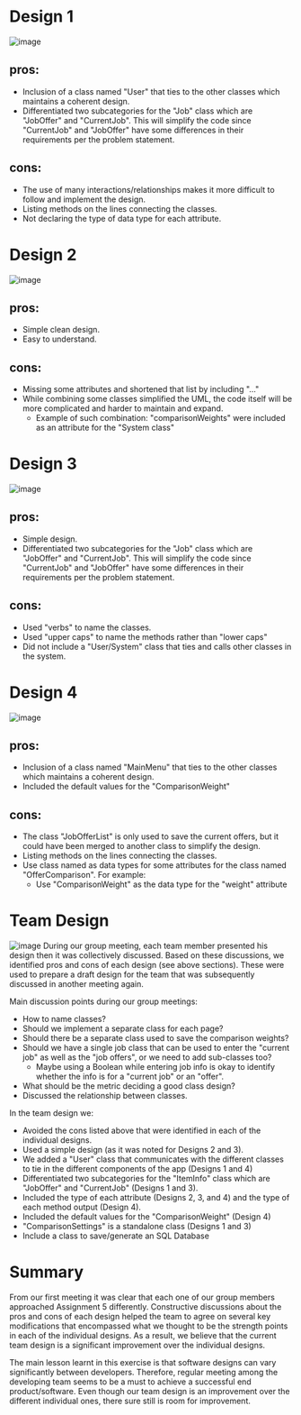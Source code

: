 # Design 1
![image](./images/design01.JPG)
## pros:
- Inclusion of a class named "User" that ties to the other classes which maintains a coherent design.
- Differentiated two subcategories for the "Job" class which are "JobOffer" and "CurrentJob". This will simplify the code since "CurrentJob" and "JobOffer" have some differences in their requirements per the problem statement.
## cons:
- The use of many interactions/relationships makes it more difficult to follow and implement the design.
- Listing methods on the lines connecting the classes.
- Not declaring the type of data type for each attribute.

# Design 2
![image](./images/design02.JPG)
## pros:
- Simple clean design.
- Easy to understand.
## cons:
- Missing some attributes and shortened that list by including "..."
- While combining some classes simplified the UML, the code itself will be more complicated and harder to maintain and expand.
  -  Example of such combination: "comparisonWeights" were included as an attribute for the "System class"

# Design 3
![image](./images/design03.JPG)
## pros:
- Simple design.
- Differentiated two subcategories for the "Job" class which are "JobOffer" and "CurrentJob". This will simplify the code since "CurrentJob" and "JobOffer" have some differences in their requirements per the problem statement.
## cons:
- Used "verbs" to name the classes.
- Used "upper caps" to name the methods rather than "lower caps"
- Did not include a "User/System" class that ties and calls other classes in the system.

# Design 4
![image](./images/design04.JPG)
## pros:
- Inclusion of a class named "MainMenu" that ties to the other classes which maintains a coherent design.
- Included the default values for the "ComparisonWeight"
## cons:
- The class "JobOfferList" is only used to save the current offers, but it could have been merged to another class to simplify the design.
- Listing methods on the lines connecting the classes.
- Use class named as data types for some attributes for the class named "OfferComparison". For example:
  - Use "ComparisonWeight" as the data type for the "weight" attribute 

# Team Design
![image](./images/team_design.jpg)
During our group meeting, each team member presented  his design then it was collectively discussed. Based on these 
discussions,
we 
  identified pros and cons of each design (see above sections). These were used to prepare a draft design for the 
  team that was subsequently discussed in another meeting again.

Main discussion points during our group meetings:
- How to name classes?
- Should we implement a separate class for each page?
- Should there be a separate class used to save the comparison weights?
- Should we have a single job class that can be used to enter the "current job" as well as the "job
  offers", or we need to add sub-classes too?
  - Maybe using a Boolean while entering job info is okay to identify whether the info is for a "current job" or
    an "offer".
- What should be the metric deciding a good class design?
- Discussed the relationship between classes.

In the team design we:
- Avoided the cons listed above that were identified in each of the individual designs.
- Used a simple design (as it was noted for Designs 2 and 3).
- We added a "User" class that communicates with the different classes to tie in the different components of the app 
  (Designs 1 and 4)
- Differentiated two subcategories for the "ItemInfo" class which are "JobOffer" and "CurrentJob" (Designs 1 and 3).
- Included the type of each attribute (Designs 2, 3, and 4) and the type of each method output (Design 4).
- Included the default values for the "ComparisonWeight" (Design 4)
- "ComparisonSettings" is a standalone class (Designs 1 and 3)
- Include a class to save/generate an SQL Database




# Summary
From our first meeting it was clear that each one of our group members approached Assignment 5 differently. 
Constructive discussions about the pros and cons of each design helped the team to agree on several key modifications that 
encompassed what we thought to be the strength points in each of the individual designs. As a result, we believe 
that the current team design is a significant improvement over the individual designs.

The main lesson learnt in this exercise is that software designs can vary significantly between developers. 
Therefore, regular meeting among the developing team seems to be a must to achieve a successful end product/software.
Even though our team design is an improvement over the different individual ones, there sure still is room for 
improvement.
